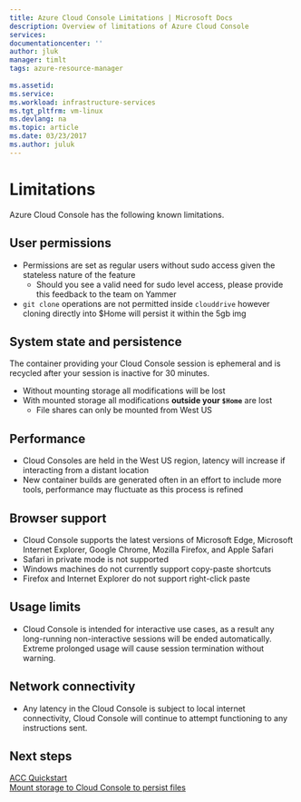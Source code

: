 ```yaml
---
title: Azure Cloud Console Limitations | Microsoft Docs
description: Overview of limitations of Azure Cloud Console
services: 
documentationcenter: ''
author: jluk
manager: timlt
tags: azure-resource-manager
 
ms.assetid: 
ms.service: 
ms.workload: infrastructure-services
ms.tgt_pltfrm: vm-linux
ms.devlang: na
ms.topic: article
ms.date: 03/23/2017
ms.author: juluk
---
```


# Limitations
Azure Cloud Console has the following known limitations.

## User permissions
* Permissions are set as regular users without sudo access given the stateless nature of the feature
  * Should you see a valid need for sudo level access, please provide this feedback to the team on Yammer
* `git clone` operations are not permitted inside `clouddrive` however cloning directly into $Home will persist it within the 5gb img 

## System state and persistence
The container providing your Cloud Console session is ephemeral and is recycled after your session is inactive for 30 minutes.
* Without mounting storage all modifications will be lost
* With mounted storage all modifications **outside your `$Home`** are lost
  * File shares can only be mounted from West US

## Performance
* Cloud Consoles are held in the West US region, latency will increase if interacting from a distant location
* New container builds are generated often in an effort to include more tools, performance may fluctuate as this process is refined

## Browser support
* Cloud Console supports the latest versions of Microsoft Edge, Microsoft Internet Explorer, Google Chrome, Mozilla Firefox, and Apple Safari
* Safari in private mode is not supported
* Windows machines do not currently support copy-paste shortcuts
* Firefox and Internet Explorer do not support right-click paste

## Usage limits
* Cloud Console is intended for interactive use cases, as a result any long-running non-interactive sessions will be ended automatically. Extreme prolonged usage will cause session termination without warning.

## Network connectivity
* Any latency in the Cloud Console is subject to local internet connectivity, Cloud Console will continue to attempt functioning to any instructions sent.

## Next steps
[ACC Quickstart](../Get-started/acc-quickstart.md) <br>
[Mount storage to Cloud Console to persist files](/How-to/acc-persisting-storage.md) 